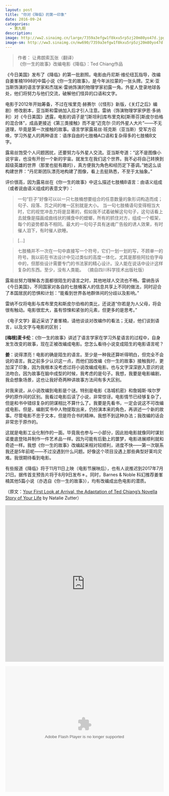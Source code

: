 ```yaml
---
layout: post
title: "你对《降临》的第一印象"
date: 2016-09-24
categories:
  - 第九期
description: 
image: http://ww2.sinaimg.cn/large/7359a3efgw1f8kxu5rp5zj20m80yo47d.jpg
image-sm: http://ww3.sinaimg.cn/mw690/7359a3efgw1f8kxu5rp5zj20m80yo47d.jpg
---
```


> 作者： 让弗朗索瓦张（翻译）<br />
> 《你一生的故事》改编电影《降临》：Ted Chiang作品

《今日美国》发布了《降临》的第一批剧照。电影由丹尼斯·维伦纽瓦指导，改编自姜峯楠1998的中篇小说《你一生的故事》，是今年派拉蒙的一张头牌。艾米·亚当斯饰演的语言学家和杰瑞米·雷纳饰演的物理学家初露一角。外星人登录地球各处，他们将努力与他们交流，破解他们怪异的口语和文字。

电影于2012年开始筹备，不过在埃里克·赫赛尔（《怪形》新版，《关灯之后》编剧）修改剧本，亚当斯和雷纳加入后才引人注意。雷纳（饰演物理学家伊恩·多纳利）对《今日美国》透露，电影的调子是“[斯坦利]库布里克和[斯蒂芬]斯皮尔伯格的混合体”，成品更接近《第三类接触》而不是“迈克尔·贝的外星人大片”——不无道理，毕竟是第一次接触的故事。语言学家露易丝·班克斯（亚当斯）受军方召唤，学习外星人的两种语言：语序自由的七肢桶A口语和复杂得多的七肢桶B文字。

露易丝饱受个人问题困扰，还要努力与外星人交流。亚当斯夸道：“这不是图像小说宇宙，也没有开创一个新的宇宙。就发生在我们这个世界。我不必将自己转换到超级英雄的世界（那里也挺有趣的），真方便我为角色和经历定下基调。”她这么谈构建世界：“丹尼斯团队漂亮地构建了图像，看上去挺熟悉，不至于太抽象。”

评价很高，因为露易丝在《你一生的故事》中这么描述七肢桶B语言：由语义组成（或者说由语义组成的表意文字）：

> 一句“巨子”好像可以以一只七肢桶想要组合的任意数量的象形词构造而成；句子、段落、页之间的唯一区别就是大小。 当一句七肢桶语句变得相当大时，它的视觉冲击力将是显著的，假如我不试着破解这句句子，这句话看上去就像是描画成曲线状的捕食中的螳螂，所有的抓住对方，组成一个框架，每个的姿势都各不相同。最大的一句句子具有迷魂广告般的诱人效果，有时催人泪下，有时催人欲睡。

> […]

> 七肢桶并不一次在一句中直接写一个符号，它们一划一划的写，不顾单一的符号。我以前在书法设计中见过类似的高度一体化，尤其是那些阿拉伯字母中的，但那些设计需要专门的书法家的精心设计。没人能在说话中设计这样复杂的东西。至少，没有人类能。 （摘自四川科学技术出版社版）

露易丝努力理解各方面都很陌生的语言之时，其他地球人交流也不畅。雷纳告诉《今日美国》，不同国家对各自的七肢桶客人的信息共享上不同的做法，同时迎合了本国居民的恐惧和计划：“能看到世界各地群体间的分歧以及影响。”

雷纳不仅将电影与库布里克和斯皮尔伯格的类比，还说道“你若是为人父母，将会很有触动。电影很宏大，虽有惊悚和紧张的元素，但更多的是思考。”

《电子文学》最近采访了姜峯楠，请他谈谈对改编作的看法；无疑，他们谈到语言，以及文字与电影的区别；

**[梅根]麦卡伦**：《你一生的故事》讲述了语言学家在学习外星语言的过程中，自身发生改变的故事，现在正被改编成电影。您怎么看待小说变成陌生的电影语言呢？

**姜**：说得漂亮！电影的确是陌生的语言。至少是一种我还算听得明白，但完全不会说的语言。我之前多少认识这一点，而他们因改编《你一生的故事》接触我时，更加深了印象，因为我根本没考虑过将小说改编成电影。也与文字深深嵌入意识的说法吻合。因为故事在脑中成型的时候，我考虑的是句子。我想，我要是电影编剧，我会想象场景，这也让我好奇两种讲故事方法间有多大区别。

对我来说，从小说改编到电影是个谜。特别是电影《洛城机密》和詹姆斯·埃尔罗伊的原作间的区别。我看过电影后读了小说，非常惊讶。电影情节已经够复杂了，但是和书中错综复杂的阴谋相比不算什么了。我要是先看书，一定会说这不可改编成电影。但是，编剧奖书中人物提取出来，仍扮演本来的角色，再讲述一个新的故事。尽管电影不忠于文本，但是符合书的精神。我想不到这种办法；我改编的话会非常忠于原作的。

这就是电影工业化制作的一面。毕竟我也参与一小部分，因此拍电影就像同时谋划诺曼底登陆并制作一件艺术品一样。因为可能有后勤上的噩梦，电影进展顺利就和奇迹一样。我想《你一生的故事》改编起来相对较顺利，进度不快——第一次联系我还是5年前呢——不过没遇到什么问题。好像这个项目没遇上那些典型好莱坞灾难。我很期待看到电影。

有些报道《降临》将于11月11日上映（电影节展映后），也有人说推迟到2017年7月21日。据传首支预告片将于8月9日发布＊。同时，Barnes & Noble 科幻推荐姜峯楠其他5篇小说（亦选自《你一生的故事》），均有改编成出色电影的潜质。

（原文：[Your First Look at Arrival, the Adaptation of Ted Chiang’s Novella Story of Your Life](http://www.tor.com/2016/08/08/first-look-arrival-amy-adams-jeremy-renner-ted-chiang/) by Natalie Zutter）

<iframe height=498 width=100% src='http://player.youku.com/embed/XMTY4NzgzMTA0NA==' frameborder=0 allowfullscreen='allowfullscreen'>&nbsp;</iframe>

<embed src='http://player.youku.com/player.php/sid/XMTY4NzkyNzIxNg==/v.swf' allowFullScreen='true' quality='high' width='100%' height='400' align='middle' allowScriptAccess='always' type='application/x-shockwave-flash'></embed>

